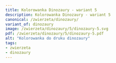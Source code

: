 ```yaml
---
title: Kolorowanka Dinozaury - wariant 5
description: Kolorowanka Dinozaury - wariant 5
canonical: /zwierzeta/dinozaury/
variant_of: dinozaury
image: /zwierzeta/dinozaury/5/dinozaury-5.svg
pdf: /zwierzeta/dinozaury/5/dinozaury-5.pdf
alt: "Kolorowanka do druku dinozaury"
tags:
- zwierzeta
- dinozaury
---
```

